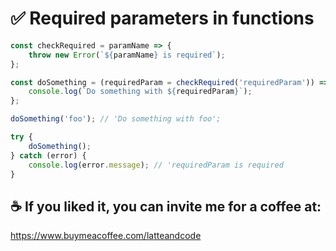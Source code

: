 # ✅ Required parameters in functions

```js
const checkRequired = paramName => {
    throw new Error(`${paramName} is required`);
};

const doSomething = (requiredParam = checkRequired('requiredParam')) => {
    console.log(`Do something with ${requiredParam}`);
};

doSomething('foo'); // 'Do something with foo';

try {
    doSomething();
} catch (error) {
    console.log(error.message); // 'requiredParam is required
}
``` 

## ☕️ If you liked it, you can invite me for a coffee at:

https://www.buymeacoffee.com/latteandcode